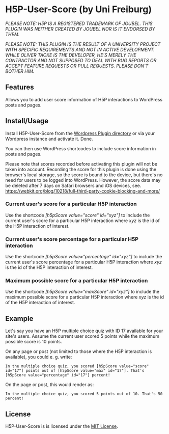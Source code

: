 # H5P-User-Score (by Uni Freiburg)

*PLEASE NOTE: H5P IS A REGISTERED TRADEMARK OF JOUBEL. THIS PLUGIN WAS NEITHER CREATED BY JOUBEL NOR IS IT ENDORSED BY THEM.*

*PLEASE NOTE: THIS PLUGIN IS THE RESULT OF A UNIVERSITY PROJECT WITH SPECIFIC REQUIREMENTS AND NOT IN ACTIVE DEVELOPMENT. WHILE OLIVER TACKE IS THE DEVELOPER, HE'S MERELY THE CONTRACTOR AND NOT SUPPOSED TO DEAL WITH BUG REPORTS OR ACCEPT FEATURE REQUESTS OR PULL REQUESTS. PLEASE DON'T BOTHER HIM.*

## Features
Allows you to add user score information of H5P interactions to WordPress posts and pages.

## Install/Usage
Install H5P-User-Score from the [Wordpress Plugin directory](https://wordpress.org/plugins/h5p-user-score) or via your Wordpress instance and activate it. Done.

You can then use WordPress shortcodes to include score information in posts and pages.

Please note that scores recorded before activating this plugin will not be taken into account. Recording the score for this plugin is done using the browser's local storage, so the score is bound to the device, but there's no need for users to be logged into WordPress. However, the score data may be deleted after 7 days on Safari browsers and iOS devices, see. https://webkit.org/blog/10218/full-third-party-cookie-blocking-and-more/

### Current user's score for a particular H5P interaction
Use the shortcode _[h5pScore value="score" id="xyz"]_ to include the current user's score for a particular H5P interaction where _xyz_ is the id of the H5P interaction of interest.

### Current user's score percentage for a particular H5P interaction
Use the shortcode _[h5pScore value="percentage" id="xyz"]_ to include the current user's score percentage for a particular H5P interaction where _xyz_ is the id of the H5P interaction of interest.

### Maximum possible score for a particular H5P interaction
Use the shortcode _[h5pScore value="maxScore" id="xyz"]_ to include the maximum possible score for a particular H5P interaction where _xyz_ is the id of the H5P interaction of interest.

## Example
Let's say you have an H5P multiple choice quiz with ID 17 available for your site's users. Assume the current user scored 5 points while the maximum possible score is 10 points.

On any page or post (not limited to those where the H5P interaction is available), you could e. g. write:

    In the multiple choice quiz, you scored [h5pScore value="score" id="17"] points out of [h5pScore value="max" id="17"]. That's [h5pScore value="percentage" id="17"] percent!

On the page or post, this would render as:

    In the multiple choice quiz, you scored 5 points out of 10. That's 50 percent!

## License
H5P-User-Score is is licensed under the [MIT License](https://github.com/otacke/h5p-user-score/blob/master/LICENSE).
